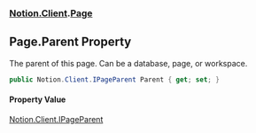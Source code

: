 ### [Notion.Client](Notion.Client.md 'Notion.Client').[Page](Notion.Client.Page.md 'Notion.Client.Page')

## Page.Parent Property

The parent of this page. Can be a database, page, or workspace.

```csharp
public Notion.Client.IPageParent Parent { get; set; }
```

#### Property Value
[Notion.Client.IPageParent](https://docs.microsoft.com/en-us/dotnet/api/Notion.Client.IPageParent 'Notion.Client.IPageParent')